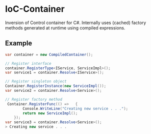 # IoC-Container

Inversion of Control container for C#. Internally uses (cached) factory methods generated at runtime using compiled expressions.

## Example
```csharp
var container = new CompiledContainer();

// Register interface
container.RegisterType<IService, ServiceImpl>();
var service1 = container.Resolve<IService>();

// Register singleton object
Container.RegisterInstance(new ServiceImpl());
var service2 = container.Resolve<Service>();

// Register factory method
 Container.RegisterFunc(() =>   {
        Console.WriteLine("Creating new service . . .");
        return new ServiceImpl();
    });
var service3 = container.Resolve<Service>();
> Creating new service . . .
```
